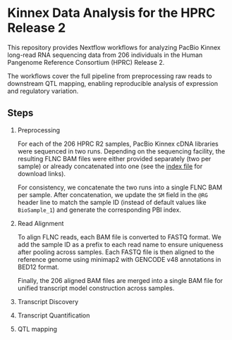 # Kinnex Data Analysis for the HPRC Release 2

This repository provides Nextflow workflows for analyzing PacBio Kinnex long-read RNA sequencing data from 206 individuals in the Human Pangenome Reference Consortium (HPRC) Release 2.

The workflows cover the full pipeline from preprocessing raw reads to downstream QTL mapping, enabling reproducible analysis of expression and regulatory variation.

## Steps

1. Preprocessing

    For each of the 206 HPRC R2 samples, PacBio Kinnex cDNA libraries were sequenced in two runs. Depending on the sequencing facility, the resulting FLNC BAM files were either provided separately (two per sample) or already concatenated into one (see the [index file](https://github.com/human-pangenomics/hprc_intermediate_assembly/blob/main/data_tables/sequencing_data/data_kinnex_pre_release.index.csv) for download links).

    For consistency, we concatenate the two runs into a single FLNC BAM per sample. After concatenation, we update the `SM` field in the `@RG` header line to match the sample ID (instead of default values like `BioSample_1`) and generate the corresponding PBI index.

2. Read Alignment

    To align FLNC reads, each BAM file is converted to FASTQ format. We add the sample ID as a prefix to each read name to ensure uniqueness after pooling across samples. Each FASTQ file is then aligned to the reference genome using minimap2 with GENCODE v48 annotations in BED12 format.

    Finally, the 206 aligned BAM files are merged into a single BAM file for unified transcript model construction across samples.

3. Transcript Discovery
4. Transcript Quantification
5. QTL mapping
